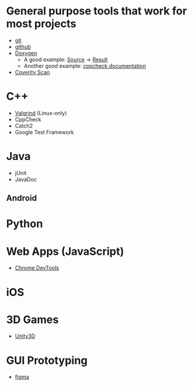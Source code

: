 # General purpose tools that work for most projects

* [git](https://git-scm.com/)
* [github](https://github.com/OU-CS3560/examples)
* [Doxygen](https://www.doxygen.nl/)
  * A good example: [Source](https://github.com/emweb/wt/blob/master/src/Wt/Payment/PayPal.h) -> [Result](https://www.webtoolkit.eu/wt/doc/reference/html/classWt_1_1Payment_1_1PayPalService.html)
  * Another good example: [cppcheck documentation](https://cppcheck.sourceforge.io/devinfo/doxyoutput/)
* [Coverity Scan](https://scan.coverity.com/)

# C++

* [Valgrind](https://valgrind.org/) (Linux-only)
* CppCheck
* Catch2
* Google Test Framework

# Java

* jUnit
* JavaDoc

## Android

# Python

# Web Apps (JavaScript)

* [Chrome DevTools](https://developer.chrome.com/docs/devtools/) 

# iOS

# 3D Games
* [Unity3D](https://unity.com/developer-tools)


# GUI Prototyping

* [figma](https://www.figma.com/)

